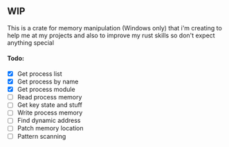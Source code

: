 ## WIP

This is a crate for memory manipulation (Windows only) that i'm creating to help me at my projects and also to improve my rust skills so don't expect anything special

#### Todo:
- [X] Get process list
- [X] Get process by name
- [X] Get process module
- [ ] Read process memory
- [ ] Get key state and stuff
- [ ] Write process memory
- [ ] Find dynamic address
- [ ] Patch memory location
- [ ] Pattern scanning